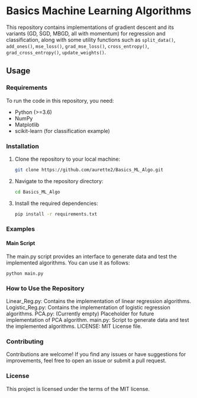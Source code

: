 # Basics Machine Learning Algorithms

This repository contains implementations of gradient descent and its variants (GD, SGD, MBGD, all with momentum) for regression and classification, along with some utility functions such as `split_data()`, `add_ones()`, `mse_loss()`, `grad_mse_loss()`, `cross_entropy()`, `grad_cross_entropy()`, `update_weights()`.

## Usage

### Requirements

To run the code in this repository, you need:

- Python (>=3.6)
- NumPy
- Matplotlib
- scikit-learn (for classification example)

### Installation

1. Clone the repository to your local machine:

    ```bash
    git clone https://github.com/aurette2/Basics_ML_Algo.git
    ```

2. Navigate to the repository directory:

    ```bash
    cd Basics_ML_Algo
    ```

3. Install the required dependencies:

    ```bash
    pip install -r requirements.txt
    ```

### Examples
#### Main Script
The main.py script provides an interface to generate data and test the implemented algorithms. You can use it as follows:
```
python main.py
```
### How to Use the Repository
Linear_Reg.py: Contains the implementation of linear regression algorithms.
Logistic_Reg.py: Contains the implementation of logistic regression algorithms.
PCA.py: (Currently empty) Placeholder for future implementation of PCA algorithm.
main.py: Script to generate data and test the implemented algorithms.
LICENSE: MIT License file.

### Contributing
Contributions are welcome! If you find any issues or have suggestions for improvements, feel free to open an issue or submit a pull request.

### License
This project is licensed under the terms of the MIT license.
